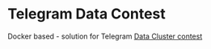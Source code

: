 # Telegram Data Contest
Docker based - solution for Telegram [Data Cluster contest](https://contest.com/docs/data_clustering)
